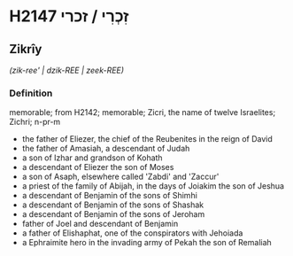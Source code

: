# H2147 זִכְרִי / זכרי

## Zikrîy

_(zik-ree' | dzik-REE | zeek-REE)_

### Definition

memorable; from H2142; memorable; Zicri, the name of twelve Israelites; Zichri; n-pr-m

- the father of Eliezer, the chief of the Reubenites in the reign of David
- the father of Amasiah, a descendant of Judah
- a son of Izhar and grandson of Kohath
- a descendant of Eliezer the son of Moses
- a son of Asaph, elsewhere called 'Zabdi' and 'Zaccur'
- a priest of the family of Abijah, in the days of Joiakim the son of Jeshua
- a descendant of Benjamin of the sons of Shimhi
- a descendant of Benjamin of the sons of Shashak
- a descendant of Benjamin of the sons of Jeroham
- father of Joel and descendant of Benjamin
- a father of Elishaphat, one of the conspirators with Jehoiada
- a Ephraimite hero in the invading army of Pekah the son of Remaliah
